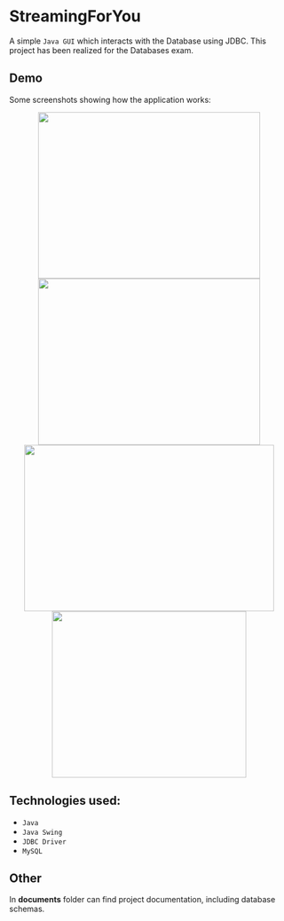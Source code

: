 # StreamingForYou
A simple ```Java GUI``` which interacts with the Database using JDBC. This project has been realized for the Databases exam.

## Demo
Some screenshots showing how the application works:

<div align="center">
  <img width=400 height=300 src="https://user-images.githubusercontent.com/114738583/197233793-f05ba086-40a9-43d6-b36f-b681c3819677.png">
  <img width=400 height=300 src="https://user-images.githubusercontent.com/114738583/197229531-3bd2857a-e701-4f31-95aa-9ef214543bd2.png">
  <img width=450 height=300 src="https://user-images.githubusercontent.com/114738583/197238126-efc6529f-bb13-451c-a9a5-879e964e4e84.png">
  <img width=350 height=300 src="https://user-images.githubusercontent.com/114738583/197229482-006dd345-fe2b-40ac-a51a-563fbf494197.png">
</div>


## Technologies used:

* ```Java```
* ```Java Swing```
* ```JDBC Driver```
* ```MySQL```

## Other 

In **documents** folder can find project documentation, including database schemas.
